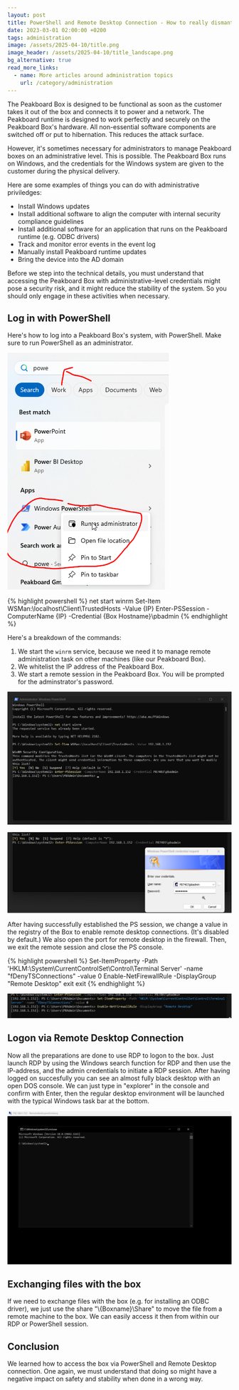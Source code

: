 ```yaml
---
layout: post
title: PowerShell and Remote Desktop Connection - How to really dismantle a Peakboard box
date: 2023-03-01 02:00:00 +0200
tags: administration
image: /assets/2025-04-10/title.png
image_header: /assets/2025-04-10/title_landscape.png
bg_alternative: true
read_more_links:
  - name: More articles around administration topics
    url: /category/administration
---
```

The Peakboard Box is designed to be functional as soon as the customer takes it out of the box and connects it to power and a network. The Peakboard runtime is designed to work perfectly and securely on the Peakboard Box's hardware. All non-essential software components are switched off or put to hibernation. This reduces the attack surface.

However, it's sometimes necessary for administrators to manage Peakboard boxes on an administrative level. This is possible. The Peakboard Box runs on Windows, and the credentials for the Windows system are given to the customer during the physical delivery.

Here are some examples of things you can do with administrative priviledges:

- Install Windows updates
- Install additional software to align the computer with internal security compliance guidelines
- Install additional software for an application that runs on the Peakboard runtime (e.g. ODBC drivers)
- Track and monitor error events in the event log
- Manually install Peakboard runtime updates
- Bring the device into the AD domain

Before we step into the technical details, you must understand that accessing the Peakboard Box with administrative-level credentials might pose a security risk, and it might reduce the stability of the system. So you should only engage in these activities when necessary.

## Log in with PowerShell

Here's how to log into a Peakboard Box's system, with PowerShell. Make sure to run PowerShell as an administrator.

![image](/assets/2025-04-10/010.png)

{% highlight powershell %}
net start winrm
Set-Item WSMan:\localhost\Client\TrustedHosts -Value {IP}
Enter-PSSession -ComputerName {IP} -Credential {Box Hostname}\pbadmin
{% endhighlight %}

Here's a breakdown of the commands:

1. We start the `winrm` service, because we need it to manage remote administration task on other machines (like our Peakboard Box).
2. We whitelist the IP address of the Peakboard Box.
3. We start a remote session in the Peakboard Box. You will be prompted for the adminstrator's password.

![image](/assets/2025-04-10/020.png)

![image](/assets/2025-04-10/025.png)

After having successfully established the PS session, we change a value in the registry of the Box to enable remote desktop connections. (It's disabled by default.) We also open the port for remote desktop in the firewall. Then, we exit the remote session and close the PS console.

{% highlight powershell %}
Set-ItemProperty -Path 'HKLM:\System\CurrentControlSet\Control\Terminal Server' -name "fDenyTSConnections" -value 0
Enable-NetFirewallRule -DisplayGroup "Remote Desktop"
exit
exit
{% endhighlight %}

![image](/assets/2025-04-10/030.png)

## Logon via Remote Desktop Connection

Now all the preparations are done to use RDP to logon to the box. Just launch RDP by using the Windows search function for RDP and then use the IP-address, and the admin credentials to initiate a RDP session. After having logged on succesfully you can see an almost fully black desktop with an open DOS console. We can just type in "explorer" in the console and confirm with Enter, then the regular desktop environment will be launched with the typical Windows task bar at the bottom.

![image](/assets/2025-04-10/040.png)

## Exchanging files with the box

If we need to exchange files with the box (e.g. for installing an ODBC driver), we just use the share "\\{Boxname}\Share" to move the file from a remote machine to the box. We can easily access it then from within our RDP or PowerShell session.

## Conclusion

We learned how to access the box via PowerShell and Remote Desktop connection. One again, we must understand that doing so might have a negative impact on safety and stability when done in a wrong way.


